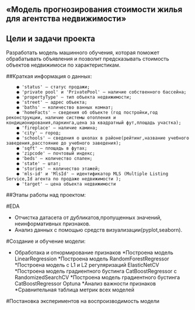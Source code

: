 ## «Модель прогнозирования стоимости жилья для агентства недвижимости»

## Цели и задачи проекта
Разработать модель машинного обучения, которая поможет обрабатывать объявления и позволит предсказывать стоимость объектов недвижимоси по характеристикам.

##Краткая информация о данных:

        ● 'status' — статус продажи;
        ● 'private pool' и 'PrivatePool' — наличие собственного бассейна;
        ● 'propertyType' — тип объекта недвижимости;
        ● 'street' — адрес объекта;
        ● 'baths' — количество ванных комнат;
        ● 'homeFacts' — сведения об объекте (год постройки,год реконструкции, наличие системы отопления и кондиционирования,паркинга,цена за квадратный фут,площадь участка);
        ● 'fireplace' — наличие камина;
        ● 'city' — город;
        ● 'schools' — сведения о школах в районе(рейтинг,название учебного заведения,расстояние до учебного заведения);
        ● 'sqft' — площадь в футах;
        ● 'zipcode' — почтовый индекс;
        ● 'beds' — количество спален;
        ● 'state' — штат;
        ● 'stories' — количество этажей;
        ● 'mls-id' и 'MlsId' — идентификатор MLS (Multiple Listing Service,Id агента по продаже недвижимости );
        ● 'target' — цена объекта недвижимости

##Этапы работы над проектом:

#EDA
* Отчистка датасета от дубликатов,пропущенных значений, неинформативных признаков.
* Анализ данных с помощью средств визуализации(pyplot,seaborn).

#Создание и обучение модели:
* Обработака и отнормирование признаков
*Построена модель LinearRegression
*Построена модель RandomForestRegressor
*Построена модель с L1 и L2 регуляризаций ElasticNetCV
*Построена модель градиентного бустинга CatBoostRegressor с RandomizedSearchCV
*Построена модель градиентного бустинга CatBoostRegressor Optuna
*Анализ важности признаков
*Сравнительная таблица метрик всех моделей

#Постановка экспериментов на воспроизводимость модели

